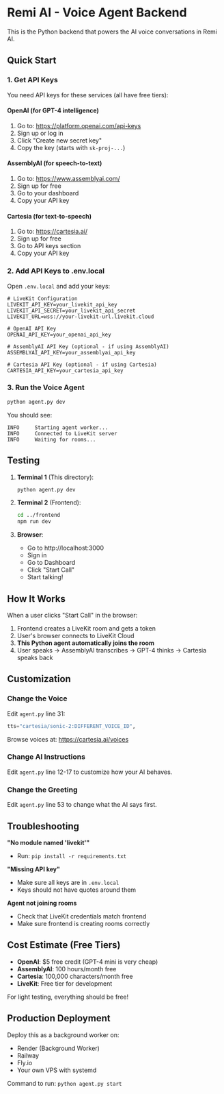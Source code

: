 # Remi AI - Voice Agent Backend

This is the Python backend that powers the AI voice conversations in Remi AI.

## Quick Start

### 1. Get API Keys

You need API keys for these services (all have free tiers):

#### OpenAI (for GPT-4 intelligence)
1. Go to: https://platform.openai.com/api-keys
2. Sign up or log in
3. Click "Create new secret key"
4. Copy the key (starts with `sk-proj-...`)

#### AssemblyAI (for speech-to-text)
1. Go to: https://www.assemblyai.com/
2. Sign up for free
3. Go to your dashboard
4. Copy your API key

#### Cartesia (for text-to-speech)
1. Go to: https://cartesia.ai/
2. Sign up for free
3. Go to API keys section
4. Copy your API key

### 2. Add API Keys to .env.local

Open `.env.local` and add your keys:

```env
# LiveKit Configuration
LIVEKIT_API_KEY=your_livekit_api_key
LIVEKIT_API_SECRET=your_livekit_api_secret
LIVEKIT_URL=wss://your-livekit-url.livekit.cloud

# OpenAI API Key
OPENAI_API_KEY=your_openai_api_key

# AssemblyAI API Key (optional - if using AssemblyAI)
ASSEMBLYAI_API_KEY=your_assemblyai_api_key

# Cartesia API Key (optional - if using Cartesia)
CARTESIA_API_KEY=your_cartesia_api_key
```

### 3. Run the Voice Agent

```bash
python agent.py dev
```

You should see:
```
INFO     Starting agent worker...
INFO     Connected to LiveKit server
INFO     Waiting for rooms...
```

## Testing

1. **Terminal 1** (This directory):
   ```bash
   python agent.py dev
   ```

2. **Terminal 2** (Frontend):
   ```bash
   cd ../frontend
   npm run dev
   ```

3. **Browser**:
   - Go to http://localhost:3000
   - Sign in
   - Go to Dashboard
   - Click "Start Call"
   - Start talking!

## How It Works

When a user clicks "Start Call" in the browser:

1. Frontend creates a LiveKit room and gets a token
2. User's browser connects to LiveKit Cloud
3. **This Python agent automatically joins the room**
4. User speaks → AssemblyAI transcribes → GPT-4 thinks → Cartesia speaks back

## Customization

### Change the Voice

Edit `agent.py` line 31:
```python
tts="cartesia/sonic-2:DIFFERENT_VOICE_ID",
```

Browse voices at: https://cartesia.ai/voices

### Change AI Instructions

Edit `agent.py` line 12-17 to customize how your AI behaves.

### Change the Greeting

Edit `agent.py` line 53 to change what the AI says first.

## Troubleshooting

**"No module named 'livekit'"**
- Run: `pip install -r requirements.txt`

**"Missing API key"**
- Make sure all keys are in `.env.local`
- Keys should not have quotes around them

**Agent not joining rooms**
- Check that LiveKit credentials match frontend
- Make sure frontend is creating rooms correctly

## Cost Estimate (Free Tiers)

- **OpenAI**: $5 free credit (GPT-4 mini is very cheap)
- **AssemblyAI**: 100 hours/month free
- **Cartesia**: 100,000 characters/month free
- **LiveKit**: Free tier for development

For light testing, everything should be free!

## Production Deployment

Deploy this as a background worker on:
- Render (Background Worker)
- Railway
- Fly.io
- Your own VPS with systemd

Command to run: `python agent.py start`
